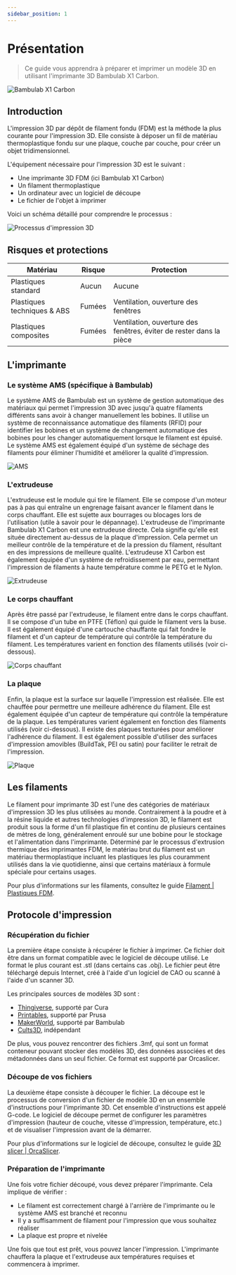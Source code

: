 ```yaml
---
sidebar_position: 1
---
```


# Présentation

> Ce guide vous apprendra à préparer et imprimer un modèle 3D en utilisant l'imprimante 3D Bambulab X1 Carbon.

![Bambulab X1 Carbon](/assets/docs/filaments/filament-1.png)

## Introduction

L'impression 3D par dépôt de filament fondu (FDM) est la méthode la plus courante pour l'impression 3D. Elle consiste à déposer un fil de matériau thermoplastique fondu sur une plaque, couche par couche, pour créer un objet tridimensionnel.

L'équipement nécessaire pour l'impression 3D est le suivant :

- Une imprimante 3D FDM (ici Bambulab X1 Carbon)
- Un filament thermoplastique
- Un ordinateur avec un logiciel de découpe
- Le fichier de l'objet à imprimer

Voici un schéma détaillé pour comprendre le processus :

![Processus d'impression 3D](/assets/docs/bambulab/bambulab-6.png)

## Risques et protections

| Matériau                    | Risque | Protection                                                          |
| --------------------------- | ------ | ------------------------------------------------------------------- |
| Plastiques standard         | Aucun  | Aucune                                                              |
| Plastiques techniques & ABS | Fumées | Ventilation, ouverture des fenêtres                                 |
| Plastiques composites       | Fumées | Ventilation, ouverture des fenêtres, éviter de rester dans la pièce |

## L'imprimante

### Le système AMS (spécifique à Bambulab)

Le système AMS de Bambulab est un système de gestion automatique des matériaux qui permet l'impression 3D avec jusqu'à quatre filaments différents sans avoir à changer manuellement les bobines. Il utilise un système de reconnaissance automatique des filaments (RFID) pour identifier les bobines et un système de changement automatique des bobines pour les changer automatiquement lorsque le filament est épuisé. Le système AMS est également équipé d'un système de séchage des filaments pour éliminer l'humidité et améliorer la qualité d'impression.

![AMS](/assets/docs/bambulab/bambulab-2.png)

### L'extrudeuse

L'extrudeuse est le module qui tire le filament. Elle se compose d'un moteur pas à pas qui entraîne un engrenage faisant avancer le filament dans le corps chauffant. Elle est sujette aux bourrages ou blocages lors de l'utilisation (utile à savoir pour le dépannage).
L'extrudeuse de l'imprimante Bambulab X1 Carbon est une extrudeuse directe. Cela signifie qu'elle est située directement au-dessus de la plaque d'impression. Cela permet un meilleur contrôle de la température et de la pression du filament, résultant en des impressions de meilleure qualité. L'extrudeuse X1 Carbon est également équipée d'un système de refroidissement par eau, permettant l'impression de filaments à haute température comme le PETG et le Nylon.

![Extrudeuse](/assets/docs/bambulab/bambulab-3.png)

### Le corps chauffant

Après être passé par l'extrudeuse, le filament entre dans le corps chauffant. Il se compose d'un tube en PTFE (Téflon) qui guide le filament vers la buse. Il est également équipé d'une cartouche chauffante qui fait fondre le filament et d'un capteur de température qui contrôle la température du filament. Les températures varient en fonction des filaments utilisés (voir ci-dessous).

![Corps chauffant](/assets/docs/bambulab/bambulab-4.png)

### La plaque

Enfin, la plaque est la surface sur laquelle l'impression est réalisée. Elle est chauffée pour permettre une meilleure adhérence du filament. Elle est également équipée d'un capteur de température qui contrôle la température de la plaque. Les températures varient également en fonction des filaments utilisés (voir ci-dessous). Il existe des plaques texturées pour améliorer l'adhérence du filament. Il est également possible d'utiliser des surfaces d'impression amovibles (BuildTak, PEI ou satin) pour faciliter le retrait de l'impression.

![Plaque](/assets/docs/bambulab/bambulab-5.png)

## Les filaments

Le filament pour imprimante 3D est l'une des catégories de matériaux d'impression 3D les plus utilisées au monde. Contrairement à la poudre et à la résine liquide et autres technologies d'impression 3D, le filament est produit sous la forme d'un fil plastique fin et continu de plusieurs centaines de mètres de long, généralement enroulé sur une bobine pour le stockage et l'alimentation dans l'imprimante. Déterminé par le processus d'extrusion thermique des imprimantes FDM, le matériau brut du filament est un matériau thermoplastique incluant les plastiques les plus couramment utilisés dans la vie quotidienne, ainsi que certains matériaux à formule spéciale pour certains usages.

Pour plus d'informations sur les filaments, consultez le guide [Filament | Plastiques FDM](/3d_printing/filament).

## Protocole d'impression

### Récupération du fichier

La première étape consiste à récupérer le fichier à imprimer. Ce fichier doit être dans un format compatible avec le logiciel de découpe utilisé. Le format le plus courant est .stl (dans certains cas .obj). Le fichier peut être téléchargé depuis Internet, créé à l'aide d'un logiciel de CAO ou scanné à l'aide d'un scanner 3D.

Les principales sources de modèles 3D sont :

- [Thingiverse](https://www.thingiverse.com/), supporté par Cura
- [Printables](https://www.prusaprinters.org/prints), supporté par Prusa
- [MakerWorld](https://www.makerworld.com/), supporté par Bambulab
- [Cults3D](https://cults3d.com/), indépendant

De plus, vous pouvez rencontrer des fichiers .3mf, qui sont un format conteneur pouvant stocker des modèles 3D, des données associées et des métadonnées dans un seul fichier. Ce format est supporté par Orcaslicer.

### Découpe de vos fichiers

La deuxième étape consiste à découper le fichier. La découpe est le processus de conversion d'un fichier de modèle 3D en un ensemble d'instructions pour l'imprimante 3D. Cet ensemble d'instructions est appelé G-code. Le logiciel de découpe permet de configurer les paramètres d'impression (hauteur de couche, vitesse d'impression, température, etc.) et de visualiser l'impression avant de la démarrer.

Pour plus d'informations sur le logiciel de découpe, consultez le guide [3D slicer | OrcaSlicer](/3d_printing/orcaslicer).

### Préparation de l'imprimante

Une fois votre fichier découpé, vous devez préparer l'imprimante. Cela implique de vérifier :

- Le filament est correctement chargé à l'arrière de l'imprimante ou le système AMS est branché et reconnu
- Il y a suffisamment de filament pour l'impression que vous souhaitez réaliser
- La plaque est propre et nivelée

Une fois que tout est prêt, vous pouvez lancer l'impression. L'imprimante chauffera la plaque et l'extrudeuse aux températures requises et commencera à imprimer.
